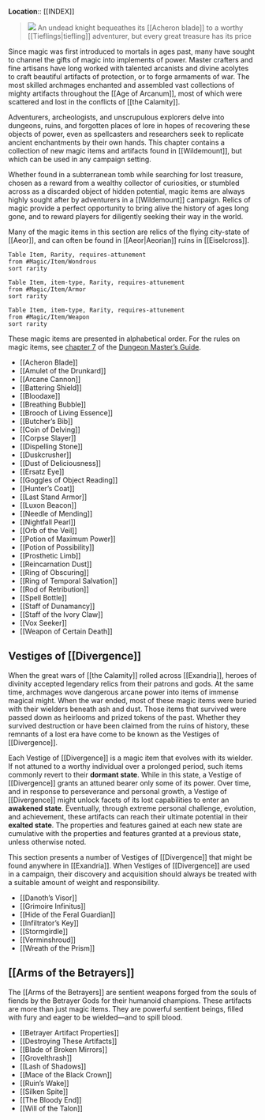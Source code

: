 **Location**:: [[INDEX]]

> ![](https://media.dndbeyond.com/compendium-images/egtw/yDOyqyOocErRgYJK/06-01.jpg)
> An undead knight bequeathes its [[Acheron blade]] to a worthy [[Tieflings|tiefling]] adventurer,  but every great treasure has its price

Since magic was first introduced to mortals in ages past, many have sought to channel the gifts of magic into implements of power. Master crafters and fine artisans have long worked with talented arcanists and divine acolytes to craft beautiful artifacts of protection, or to forge armaments of war. The most skilled archmages enchanted and assembled vast collections of mighty artifacts throughout the [[Age of Arcanum]], most of which were scattered and lost in the conflicts of [[the Calamity]].

Adventurers, archeologists, and unscrupulous explorers delve into dungeons, ruins, and forgotten places of lore in hopes of recovering these objects of power, even as spellcasters and researchers seek to replicate ancient enchantments by their own hands. This chapter contains a collection of new magic items and artifacts found in [[Wildemount]], but which can be used in any campaign setting.

Whether found in a subterranean tomb while searching for lost treasure, chosen as a reward from a wealthy collector of curiosities, or stumbled across as a discarded object of hidden potential, magic items are always highly sought after by adventurers in a [[Wildemount]] campaign. Relics of magic provide a perfect opportunity to bring alive the history of ages long gone, and to reward players for diligently seeking their way in the world.

Many of the magic items in this section are relics of the flying city-state of [[Aeor]], and can often be found in [[Aeor|Aeorian]] ruins in [[Eiselcross]]. 
```dataview
Table Item, Rarity, requires-attunement
from #Magic/Item/Wondrous 
sort rarity
```
```dataview
Table Item, item-type, Rarity, requires-attunement
from #Magic/Item/Armor 
sort rarity
```
```dataview
Table Item, item-type, Rarity, requires-attunement
from #Magic/Item/Weapon 
sort rarity
```

These magic items are presented in alphabetical order. For the rules on magic items, see [chapter 7](https://www.dndbeyond.com/sources/dmg/treasure#MagicItems "[[chapter 7]]") of the [Dungeon Master’s Guide](https://www.dndbeyond.com/sources/dmg "Dungeon Master’s Guide").

- [[Acheron Blade]]
- [[Amulet of the Drunkard]]
- [[Arcane Cannon]]
- [[Battering Shield]]
- [[Bloodaxe]]
- [[Breathing Bubble]]
- [[Brooch of Living Essence]]
- [[Butcher’s Bib]]
- [[Coin of Delving]]
- [[Corpse Slayer]]
- [[Dispelling Stone]]
- [[Duskcrusher]]
- [[Dust of Deliciousness]]
- [[Ersatz Eye]]
- [[Goggles of Object Reading]]
- [[Hunter’s Coat]]
- [[Last Stand Armor]]
- [[Luxon Beacon]]
- [[Needle of Mending]]
- [[Nightfall Pearl]]
- [[Orb of the Veil]]
- [[Potion of Maximum Power]]
- [[Potion of Possibility]]
- [[Prosthetic Limb]]
- [[Reincarnation Dust]]
- [[Ring of Obscuring]]
- [[Ring of Temporal Salvation]]
- [[Rod of Retribution]]
- [[Spell Bottle]]
- [[Staff of Dunamancy]]
- [[Staff of the Ivory Claw]]
- [[Vox Seeker]]
- [[Weapon of Certain Death]]

## Vestiges of [[Divergence]]

When the great wars of [[the Calamity]] rolled across [[Exandria]], heroes of divinity accepted legendary relics from their patrons and gods. At the same time, archmages wove dangerous arcane power into items of immense magical might. When the war ended, most of these magic items were buried with their wielders beneath ash and dust. Those items that survived were passed down as heirlooms and prized tokens of the past. Whether they survived destruction or have been claimed from the ruins of history, these remnants of a lost era have come to be known as the Vestiges of [[Divergence]].

Each Vestige of [[Divergence]] is a magic item that evolves with its wielder. If not attuned to a worthy individual over a prolonged period, such items commonly revert to their **dormant state**. While in this state, a Vestige of [[Divergence]] grants an attuned bearer only some of its power. Over time, and in response to perseverance and personal growth, a Vestige of [[Divergence]] might unlock facets of its lost capabilities to enter an **awakened state**. Eventually, through extreme personal challenge, evolution, and achievement, these artifacts can reach their ultimate potential in their **exalted state**. The properties and features gained at each new state are cumulative with the properties and features granted at a previous state, unless otherwise noted.

This section presents a number of Vestiges of [[Divergence]] that might be found anywhere in [[Exandria]]. When Vestiges of [[Divergence]] are used in a campaign, their discovery and acquisition should always be treated with a suitable amount of weight and responsibility.

- [[Danoth’s Visor]]
- [[Grimoire Infinitus]]
- [[Hide of the Feral Guardian]]
- [[Infiltrator’s Key]]
- [[Stormgirdle]]
- [[Verminshroud]]
- [[Wreath of the Prism]]

## [[Arms of the Betrayers]]

The [[Arms of the Betrayers]] are sentient weapons forged from the souls of fiends by the Betrayer Gods for their humanoid champions. These artifacts are more than just magic items. They are powerful sentient beings, filled with fury and eager to be wielded—and to spill blood.

- [[Betrayer Artifact Properties]]
- [[Destroying These Artifacts]]
- [[Blade of Broken Mirrors]]
- [[Grovelthrash]]
- [[Lash of Shadows]]
- [[Mace of the Black Crown]]
- [[Ruin’s Wake]]
- [[Silken Spite]]
- [[The Bloody End]]
- [[Will of the Talon]]